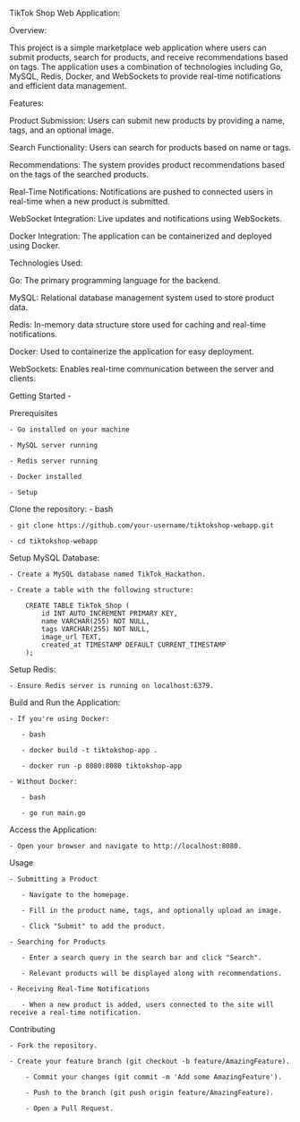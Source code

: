 TikTok Shop Web Application:

Overview:

This project is a simple marketplace web application where users can submit products, search for products, and receive recommendations based on tags. The application uses a combination of technologies including Go, MySQL, Redis, Docker, and WebSockets to provide real-time notifications and efficient data management.

Features:

Product Submission: Users can submit new products by providing a name, tags, and an optional image.

Search Functionality: Users can search for products based on name or tags.

Recommendations: The system provides product recommendations based on the tags of the searched products.

Real-Time Notifications: Notifications are pushed to connected users in real-time when a new product is submitted.

WebSocket Integration: Live updates and notifications using WebSockets.

Docker Integration: The application can be containerized and deployed using Docker.


Technologies Used:

Go: The primary programming language for the backend.

MySQL: Relational database management system used to store product data.

Redis: In-memory data structure store used for caching and real-time notifications.

Docker: Used to containerize the application for easy deployment.

WebSockets: Enables real-time communication between the server and clients.


Getting Started - 

Prerequisites

    - Go installed on your machine

    - MySQL server running

    - Redis server running

    - Docker installed

    - Setup

Clone the repository:
    - bash

    - git clone https://github.com/your-username/tiktokshop-webapp.git

    - cd tiktokshop-webapp

Setup MySQL Database:

    - Create a MySQL database named TikTok_Hackathon.

    - Create a table with the following structure:
    
        CREATE TABLE TikTok_Shop (
            id INT AUTO_INCREMENT PRIMARY KEY,
            name VARCHAR(255) NOT NULL,
            tags VARCHAR(255) NOT NULL,
            image_url TEXT,
            created_at TIMESTAMP DEFAULT CURRENT_TIMESTAMP
        );

Setup Redis:

    - Ensure Redis server is running on localhost:6379.

Build and Run the Application:

    - If you're using Docker:

       - bash

       - docker build -t tiktokshop-app .

       - docker run -p 8080:8080 tiktokshop-app

    - Without Docker:

       - bash

       - go run main.go

Access the Application:

    - Open your browser and navigate to http://localhost:8080.

Usage
    
    - Submitting a Product
       
       - Navigate to the homepage.
       
       - Fill in the product name, tags, and optionally upload an image.
       
       - Click "Submit" to add the product.
    
    - Searching for Products
       
       - Enter a search query in the search bar and click "Search".
       
       - Relevant products will be displayed along with recommendations.
    
    - Receiving Real-Time Notifications
       
       - When a new product is added, users connected to the site will receive a real-time notification.

Contributing
    
    - Fork the repository.
    
    - Create your feature branch (git checkout -b feature/AmazingFeature).
        
        - Commit your changes (git commit -m 'Add some AmazingFeature').
        
        - Push to the branch (git push origin feature/AmazingFeature).
        
        - Open a Pull Request.

